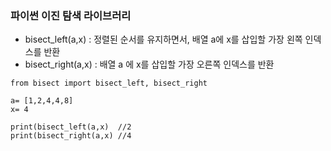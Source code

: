 ### 파이썬 이진 탐색 라이브러리


- bisect_left(a,x) : 정렬된 순서를 유지하면서, 배열 a에 x를 삽입할 가장 왼쪽 인덱스를 반환
- bisect_right(a,x) : 배열 a 에 x를 삽입할 가장 오른쪽 인덱스를 반환

```
from bisect import bisect_left, bisect_right

a= [1,2,4,4,8]
x= 4

print(bisect_left(a,x)  //2
print(bisect_right(a,x) //4
